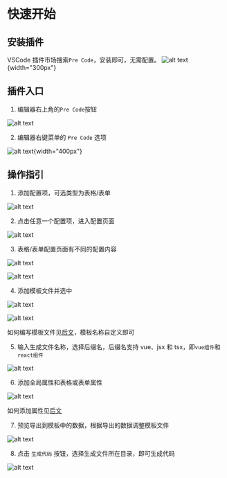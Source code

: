 # 快速开始

## 安装插件
VSCode 插件市场搜索`Pre Code`，安装即可，无需配置。
![alt text](public/extension-market.png){width="300px"}

## 插件入口

1. 编辑器右上角的`Pre Code`按钮

![alt text](public/entry-1.png)

2. 编辑器右键菜单的 `Pre Code` 选项  

![alt text](public/entry-2.png){width="400px"}


## 操作指引

1. 添加配置项，可选类型为表格/表单

![alt text](public/guidance/1.png)


2. 点击任意一个配置项，进入配置页面

![alt text](public/guidance/2.png)

3. 表格/表单配置页面有不同的配置内容

![alt text](public/guidance/3-1.png)

![alt text](public/guidance/3-2.png)

4. 添加模板文件并选中

![alt text](public/guidance/4-1.png)

![alt text](public/guidance/4-2.png)

如何编写模板文件见[后文](#templateFile)，模板名称自定义即可

5. 输入生成文件名称，选择后缀名，后缀名支持 vue、jsx 和 tsx，即`vue组件`和`react组件`

![alt text](public/guidance/5.png)

6. 添加全局属性和表格或表单属性

![alt text](public/guidance/6.png)

如何添加属性见[后文](#attribute)

7. 预览导出到模板中的数据，根据导出的数据调整模板文件

![alt text](public/guidance/7.png)

8. 点击 `生成代码` 按钮，选择生成文件所在目录，即可生成代码

![alt text](public/guidance/8.png)
